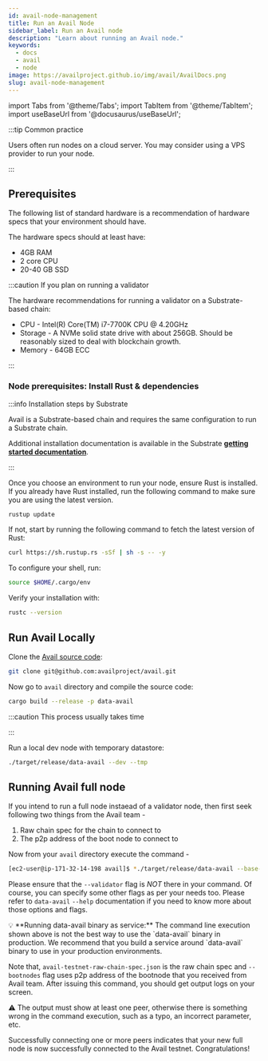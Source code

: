 ```yaml
---
id: avail-node-management
title: Run an Avail Node
sidebar_label: Run an Avail node
description: "Learn about running an Avail node."
keywords:
  - docs
  - avail
  - node
image: https://availproject.github.io/img/avail/AvailDocs.png
slug: avail-node-management
---
```

import Tabs from '@theme/Tabs';
import TabItem from '@theme/TabItem';
import useBaseUrl from '@docusaurus/useBaseUrl';

:::tip Common practice

Users often run nodes on a cloud server. You may consider using a VPS provider to run your node.

:::

## Prerequisites

The following list of standard hardware is a recommendation of hardware specs that your environment should
have.

The hardware specs should at least have:

* 4GB RAM
* 2 core CPU
* 20-40 GB SSD

:::caution If you plan on running a validator

The hardware recommendations for running a validator on a Substrate-based chain:

* CPU - Intel(R) Core(TM) i7-7700K CPU @ 4.20GHz
* Storage - A NVMe solid state drive with about 256GB. Should be reasonably sized to deal with
  blockchain growth.
* Memory - 64GB ECC

:::

### Node prerequisites: Install Rust & dependencies

:::info Installation steps by Substrate

Avail is a Substrate-based chain and requires the same configuration to run a Substrate chain.

Additional installation documentation is available in the Substrate
**[getting started documentation](https://docs.substrate.io/v3/getting-started/installation/)**.

:::

Once you choose an environment to run your node, ensure Rust is installed.
If you already have Rust installed, run the following command to make sure you are using the latest version.

```sh
rustup update
```

If not, start by running the following command to fetch the latest version of Rust:

```sh
curl https://sh.rustup.rs -sSf | sh -s -- -y
```

To configure your shell, run:

```sh
source $HOME/.cargo/env
```

Verify your installation with:

```sh
rustc --version
```

## Run Avail Locally

Clone the [Avail source code](https://github.com/availproject/avail.git):

```sh
git clone git@github.com:availproject/avail.git
```

Now go to `avail` directory and compile the source code:

```sh
cargo build --release -p data-avail
```

:::caution This process usually takes time

:::

Run a local dev node with temporary datastore:

```sh
./target/release/data-avail --dev --tmp
```

## Running Avail full node

If you intend to run a full node instaead of a validator node, then first seek following two things from the Avail team -
1) Raw chain spec for the chain to connect to 
2) The p2p address of the boot node to connect to 

Now from your `avail` directory execute the command -

```bash
[ec2-user@ip-171-32-14-198 avail]$ *./target/release/data-avail --base-path /tmp/Testnet --chain misc/genesis/avail-testnet-raw-chain-spec.json --port 30333 --bootnodes /ip4/32.xxx.yyy.21/tcp/30333/p2p/12D3KoxxxxxxxxxxxxxxxxxxxxxxxxxxxxxxxxxxxxxxYwLNRAnW*
``` 

Please ensure that the `--validator` flag is *NOT* there in your command. Of course, you can specify some other flags as per your needs too. Please refer to `data-avail` `--help` documentation if you need to know more about those options and flags.

<aside>
💡 **Running data-avail binary as service:** The command line execution shown above is not the best way to use the `data-avail` binary in production. We recommend that you build a service around `data-avail` binary to use in your production environments. 
</aside>

Note that, `avail-testnet-raw-chain-spec.json` is the raw chain spec and `--bootnodes` flag uses p2p address of the bootnode that you received from Avail team. After issuing this command, you should get output logs on your screen.

<aside>
⚠️ The output must show at least one peer, otherwise there is something wrong in the command execution, such as a typo, an incorrect parameter, etc. 
</aside>

Successfully connecting one or more peers indicates that your new full node is now successfully connected to the Avail testnet. Congratulations!

